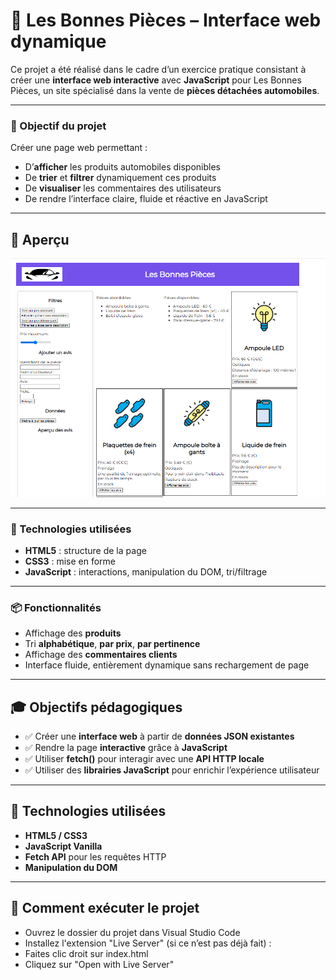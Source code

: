 # 🚗 Les Bonnes Pièces – Interface web dynamique

Ce projet a été réalisé dans le cadre d’un exercice pratique consistant à créer une **interface web interactive** avec **JavaScript** pour Les Bonnes Pièces, un site spécialisé dans la vente de **pièces détachées automobiles**.

---

### 🎯 Objectif du projet

Créer une page web permettant :

* D’**afficher** les produits automobiles disponibles
* De **trier** et **filtrer** dynamiquement ces produits
* De **visualiser** les commentaires des utilisateurs
* De rendre l’interface claire, fluide et réactive en JavaScript

---

## 📸 Aperçu

![Aperçu de l'application](./screenshot.png)

---

### 🧰 Technologies utilisées

* **HTML5** : structure de la page
* **CSS3** : mise en forme
* **JavaScript** : interactions, manipulation du DOM, tri/filtrage

---

### 📦 Fonctionnalités

* Affichage des **produits**
* Tri **alphabétique**, **par prix**, **par pertinence**
* Affichage des **commentaires clients**
* Interface fluide, entièrement dynamique sans rechargement de page

---

## 🎓 Objectifs pédagogiques

* ✅ Créer une **interface web** à partir de **données JSON existantes**
* ✅ Rendre la page **interactive** grâce à **JavaScript**
* ✅ Utiliser **fetch()** pour interagir avec une **API HTTP locale**
* ✅ Utiliser des **librairies JavaScript** pour enrichir l’expérience utilisateur

---

## 🔧 Technologies utilisées

* **HTML5 / CSS3**
* **JavaScript Vanilla**
* **Fetch API** pour les requêtes HTTP
* **Manipulation du DOM**

---

## 🚀 Comment exécuter le projet
- Ouvrez le dossier du projet dans Visual Studio Code
- Installez l'extension "Live Server" (si ce n’est pas déjà fait) :
- Faites clic droit sur index.html
- Cliquez sur "Open with Live Server"